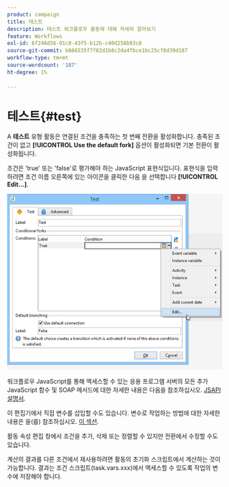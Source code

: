 ```yaml
---
product: campaign
title: 테스트
description: 테스트 워크플로우 활동에 대해 자세히 알아보기
feature: Workflows
exl-id: 6f246d56-01c8-43f5-b12b-c40d258b93c8
source-git-commit: b666535f7f82d1b8c2da4fbce1bc25cf8d39d187
workflow-type: tm+mt
source-wordcount: '187'
ht-degree: 1%

---
```


# 테스트{#test}



A **테스트** 유형 활동은 연결된 조건을 충족하는 첫 번째 전환을 활성화합니다. 충족된 조건이 없고 **[!UICONTROL Use the default fork]** 옵션이 활성화되면 기본 전환이 활성화됩니다.

조건은 &#39;true&#39; 또는 &#39;false&#39;로 평가해야 하는 JavaScript 표현식입니다. 표현식을 입력하려면 조건 이름 오른쪽에 있는 아이콘을 클릭한 다음 을 선택합니다 **[!UICONTROL Edit...]**.

![](assets/edit_test.png)

워크플로우 JavaScript를 통해 액세스할 수 있는 응용 프로그램 서버의 모든 추가 JavaScript 함수 및 SOAP 메서드에 대한 자세한 내용은 다음을 참조하십시오. [JSAPI 설명서](https://experienceleague.adobe.com/developer/campaign-api/api/index.html?lang=ko).

이 편집기에서 직접 변수를 삽입할 수도 있습니다. 변수로 작업하는 방법에 대한 자세한 내용은 을(를) 참조하십시오. [이 섹션](javascript-scripts-and-templates.md#variables).

활동 속성 편집 창에서 조건을 추가, 삭제 또는 정렬할 수 있지만 전환에서 수정할 수도 있습니다.

계산의 결과를 다른 조건에서 재사용하려면 활동의 초기화 스크립트에서 계산하는 것이 가능합니다. 결과는 조건 스크립트(task.vars.xxx)에서 액세스할 수 있도록 작업의 변수에 저장해야 합니다.
